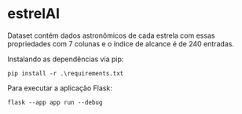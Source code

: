 # estrelAI

Dataset contém dados astronômicos de cada estrela com essas propriedades com 7 colunas e o índice de alcance é de 240 entradas.

Instalando as dependências via pip:

`pip install -r .\requirements.txt`

Para executar a aplicação Flask:

`flask --app app run --debug`